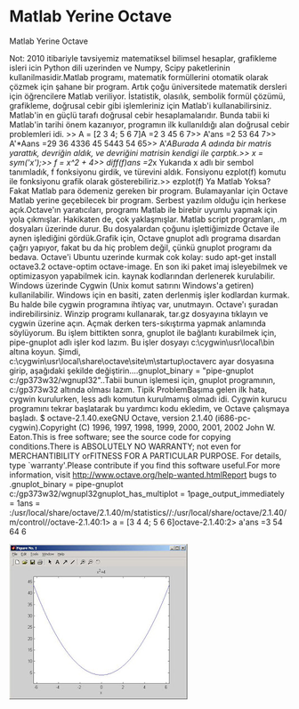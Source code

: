 # Matlab Yerine Octave




Matlab Yerine Octave



Not:  2010 itibariyle tavsiyemiz matematiksel bilimsel hesaplar, grafikleme  isleri icin Python dili uzerinden ve Numpy, Scipy paketlerinin kullanilmasidir.Matlab programı, matematik formüllerini otomatik olarak çözmek için şahane bir program. Artık çoğu üniversitede matematik dersleri için öğrencilere Matlab veriliyor. İstatistik, olasılık, sembolik formül çözümü, grafikleme, doğrusal cebir gibi işlemleriniz için Matlab'i kullanabilirsiniz. Matlab'in en güçlü tarafı doğrusal cebir hesaplamalarıdır. Bunda tabii ki Matlab'in tarihi önem kazanıyor, programın ilk kullanıldığı alan doğrusal cebir problemleri idi. >> A = [2 3 4; 5 6 7]A =2     3     45     6     7>> A'ans =2     53     64     7>> A'*Aans =29    36    4336    45    5443    54    65>> A'*ABurada A adında bir matris yarattık, devriğin aldık, ve devriğini matrisin kendigi ile çarptık.>> x = sym('x');>> f = x^2 + 4>> diff(f)ans =2*x  Yukarıda x adlı bir sembol tanımladık, f fonksiyonu girdik, ve türevini aldık. Fonsiyonu ezplot(f) komutu ile fonksiyonu grafik olarak gösterebiliriz.>> ezplot(f) Ya Matlab Yoksa?Fakat Matlab para ödemeniz gereken bir program. Bulamayanlar için Octave Matlab yerine geçebilecek bir program. Serbest yazılım olduğu için herkese açık.Octave'ın yaratıcıları, programı Matlab ile birebir uyumlu yapmak için yola çıkmışlar. Hakikaten de, çok yaklaşmışlar. Matlab script programları, .m dosyaları üzerinde durur. Bu dosyalardan çoğunu işlettiğimizde Octave ile aynen işlediğini gördük.Grafik için, Octave gnuplot adlı programa dısardan çağrı yapıyor, fakat bu da hiç problem değil, çünkü gnuplot programı da bedava.  Octave'i Ubuntu uzerinde kurmak cok kolay: sudo apt-get install octave3.2 octave-optim octave-image. En son iki paket imaj isleyebilmek ve optimizasyon yapabilmek icin. kaynak kodlarından derlenerek kurulabilir. Windows üzerinde Cygwin (Unix komut satırını Windows'a getiren) kullanilabilir. Windows için en basiti, zaten derlenmiş işler kodlardan kurmak. Bu halde bile cygwin programına ihtiyaç var, unutmayın. Octave'ı şuradan indirebilirsiniz. Winzip programı kullanarak, tar.gz dosyayına tıklayın ve cygwin üzerine açın. Açmak derken ters-sıkıştırma yapmak anlamında söylüyorum. Bu işlem bittikten sonra, gnuplot ile bağlantı kurabilmek için, pipe-gnuplot adlı işler kod lazım. Bu işler dosyayı c:\cygwin\usr\local\bin altına koyun. Şimdi, c:\cygwin\usr\local\share\octave\site\m\startup\octaverc ayar dosyasına girip, aşağıdaki şekilde değiştirin....gnuplot_binary = "pipe-gnuplot c:/gp373w32/wgnupl32"..Tabii bunun işlemesi için, gnuplot programının, c:/gp373w32 altında olması lazım. Tipik ProblemBaşıma gelen ilk hata, cygwin kurulurken, less adlı komutun kurulmamış olmadı idi. Cygwin kurucu programını tekrar başlatarak bu yardımcı kodu ekledim, ve Octave çalışmaya başladı. $ octave-2.1.40.exeGNU Octave, version 2.1.40 (i686-pc-cygwin).Copyright (C) 1996, 1997, 1998, 1999, 2000, 2001, 2002 John W. Eaton.This is free software; see the source code for copying conditions.There is ABSOLUTELY NO WARRANTY; not even for MERCHANTIBILITY orFITNESS FOR A PARTICULAR PURPOSE.  For details, type `warranty'.Please contribute if you find this software useful.For more information, visit http://www.octave.org/help-wanted.htmlReport bugs to .gnuplot_binary = pipe-gnuplot c:/gp373w32/wgnupl32gnuplot_has_multiplot = 1page_output_immediately = 1ans = :/usr/local/share/octave/2.1.40/m/statistics//:/usr/local/share/octave/2.1.40/m/control//octave-2.1.40:1> a = [3 4 4; 5 6 6]octave-2.1.40:2> a'ans =3  54  64  6




![](matlab_plot.jpg)
